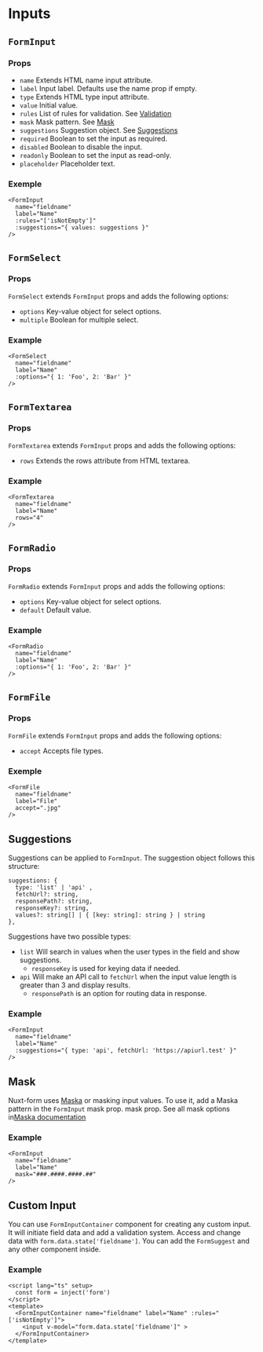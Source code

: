 # Inputs

## `FormInput`

### Props 
- `name` Extends HTML name input attribute.
- `label` Input label. Defaults use the name prop if empty.
- `type` Extends HTML type input attribute.
- `value` Initial value.
- `rules` List of rules for validation. See [Validation](#)
- `mask` Mask pattern. See [Mask](#mask)
- `suggestions` Suggestion object. See [Suggestions](#suggestions)
- `required` Boolean to set the input as required.
- `disabled` Boolean to disable the input.
- `readonly` Boolean to set the input as read-only.
- `placeholder` Placeholder text.

### Exemple
```VUE
<FormInput 
  name="fieldname"
  label="Name"
  :rules="['isNotEmpty']" 
  :suggestions="{ values: suggestions }"
/>
```

## `FormSelect`

### Props
`FormSelect` extends `FormInput` props and adds the following options:
- `options` Key-value object for select options.
- `multiple` Boolean for multiple select.

### Example
```VUE
<FormSelect
  name="fieldname"
  label="Name"
  :options="{ 1: 'Foo', 2: 'Bar' }"
/>
```

## `FormTextarea`

### Props
`FormTextarea` extends `FormInput` props and adds the following options:
- `rows` Extends the rows attribute from HTML textarea.  

### Example
```VUE
<FormTextarea
  name="fieldname"
  label="Name"
  rows="4"
/>
```

## `FormRadio`

### Props
`FormRadio` extends `FormInput` props and adds the following options:
- `options` Key-value object for select options.
- `default` Default value.

### Example
```VUE
<FormRadio
  name="fieldname"
  label="Name"
  :options="{ 1: 'Foo', 2: 'Bar' }"
/>
```

## `FormFile`

### Props
`FormFile` extends `FormInput` props and adds the following options:
- `accept` Accepts file types.

### Exemple
```VUE
<FormFile
  name="fieldname"
  label="File"
  accept=".jpg"
/>
```

## Suggestions

Suggestions can be applied to `FormInput`. The suggestion object follows this structure:

```TS
suggestions: {
  type: 'list' | 'api' ,
  fetchUrl?: string,
  responsePath?: string,
  responseKey?: string,
  values?: string[] | { [key: string]: string } | string
},
```

Suggestions have two possible types:
- `list` Will search in values when the user types in the field and show suggestions.
  - `responseKey` is used for keying data if needed.
- `api`  Will make an API call to `fetchUrl`  when the input value length is greater than 3 and display results.
  - `responsePath` is an option for routing data in response.

### Example

```VUE
<FormInput 
  name="fieldname"
  label="Name"
  :suggestions="{ type: 'api', fetchUrl: 'https://apiurl.test' }"
/>
```

## Mask

Nuxt-form uses [Maska](https://beholdr.github.io/maska) or masking input values. To use it, add a Maska pattern in the `FormInput` mask prop. mask prop. See all mask options in[Maska documentation](https://beholdr.github.io/maska/#/?id=usage)

### Example 

```VUE
<FormInput 
  name="fieldname"
  label="Name"
  mask="###.####.####.##"
/>
```
 
## Custom Input

You can use `FormInputContainer` component for creating any custom input. It will initiate field data and add a validation system. Access and change data with `form.data.state['fieldname']`. You can add the `FormSuggest` and any other component inside.

### Example

```VUE
<script lang="ts" setup>
  const form = inject('form')
</script>
<template>
  <FormInputContainer name="fieldname" label="Name" :rules="['isNotEmpty']">
    <input v-model="form.data.state['fieldname']" >    
  </FormInputContainer>
</template>
```

